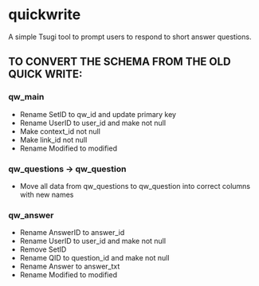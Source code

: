 # quickwrite
A simple Tsugi tool to prompt users to respond to short answer questions.

## TO CONVERT THE SCHEMA FROM THE OLD QUICK WRITE:
### qw_main
* Rename SetID to qw_id and update primary key
* Rename UserID to user_id and make not null
* Make context_id not null
* Make link_id not null
* Rename Modified to modified

### qw_questions -> qw_question
* Move all data from qw_questions to qw_question into correct columns with new names

### qw_answer
* Rename AnswerID to answer_id
* Rename UserID to user_id and make not null
* Remove SetID
* Rename QID to question_id and make not null
* Rename Answer to answer_txt
* Rename Modified to modified
